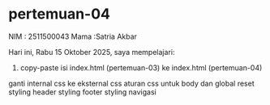 ﻿# pertemuan-04

NIM : 2511500043
Mama :Satria Akbar <br>

Hari ini, Rabu 15 Oktober 2025, saya mempelajari:

<ol>
  <li>copy-paste isi index.html (pertemuan-03) ke index.html (pertemuan-04)</li>
  </ol>ganti internal css ke eksternal css</ol>
  </lo>aturan css untuk body dan global reset</lo>
  </lo>styling header</lo>
  </lo>styling footer</lo>
  </lo>styling navigasi</lo>
